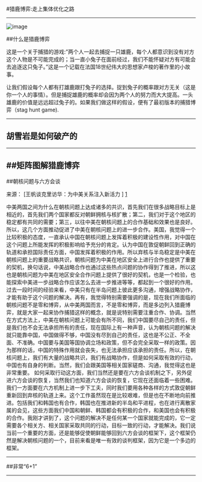 #猎鹿博弈:走上集体优化之路

---
![image](http://qtestbucket.qiniudn.com/F81007CD99D519F7A0DE934F3D4AB775_B500_900_500_311.PNG.jpeg)

##什么是猎鹿博弈

这是一个关于捕猎的游戏:”两个人一起去捕捉一只雄鹿，每个人都意识到没有对方这个人物是不可能完成的；当一直小兔子在面前经过，我们不能怀疑对方有可能会去追逐这只兔子。”这是一个记载在法国18世纪伟大的思想家卢梭的著作里的小故事。

让我们假设每个人都有打雄鹿跟打兔子的选择。捉到兔子的概率跟对方无关（这是你一个人的事情）。但是捕捉雄鹿的概率却会因为两个人的努力而大大提高。一头雄鹿的价值是远远超过兔子的。如果我们做这样的假设，便有了最初版本的捕猎博弈（stag hunt game).

---
## 胡雪岩是如何破产的
---
##矩阵图解猎鹿博弈
---
##朝核问题与六方会谈

来源： [王帆谈克里访华：为中美关系注入新活力 ] [1] 

中美两国之间为什么在朝核问题上达成诸多的共识，首先我们在很多战略目标上是相近的，首先我们两个国家都反对朝鲜拥核与核扩散；第二，我们对于这个地区的稳定都有共同的需要；第三，以往中美在朝核问题上的合作基础和效果也是良好。所以，这几个方面推动促进了中美在朝核问题上的进一步合作。美国，我觉得一个比较积极的态度，一直承认中国在朝核问题上发挥着积极的建设性作用，对中国在这个问题上所能发挥的积极影响给予充分的肯定。认为中国在敦促朝鲜回到正确的轨道和承担国际责任方面，中国发挥着积极的作用。所以弃核与半岛稳定是中美在朝核问题上的重要战略共识，朝核问题为中美在地区安全上进行合作也提供了重要的契机，换句话说，中美战略合作也通过这些热点问题的协作得到了推进，所以这也是朝核问题为中美在地区安全合作问题上提供了很好的契机，也是一个检验，也能探索中美进一步战略合作应该怎么去进一步推进等等，都起到一个很好的作用。
过去一段时间的经验来看，中美只有在半岛问题上彼此更多沟通，增强战略协作，才能有助于这个问题的解决。再有，我觉得特别需要强调的是，现在我们所面临的朝核问题不是零和博弈，从中美两国而言，不是零和博弈，而是多边列入猎鹿博弈，就是大家一起来协作捕猎这样的概念，就是说特别需要注重合作、协调。当然在方式方法上，中美在朝核问题上可能会有所不同，我们中国要尽自己的责任，但是我们也不会无法承担所有的责任，现在国际上有一种声音，认为朝核问题的解决就只能靠中国，中国做得不够，中国没有尽到自己的责任，这也是不公正、不全面、不准确。中国要与美国等国协调立场和政策，但不会完全采取一样的政策。因为那样的话，中国的特殊作用就会丧失，也无法承担应该承担的责任。所以，在朝核问题上，我们有大量的战略共识，我们有战略协作，但是如何采取有效的行动，中国也有自身的判断。当然，我们会跟美国等相关国家磋商、沟通，我觉得这也是非常重要。
 如何采取行动这方面，我们当然还是要在六方会谈机制之下，另外促进六方会谈的恢复，当然我们也知道六方会谈的恢复，它现在还面临着一些困难。我们一方面要在六方机制上进一步下工夫，同时我们要用各种各样的方式敦促朝鲜重新回到弃核的轨道上来。这个工作虽然现在是比较艰难，但是也在不断地向前推进。包括我们和韩国也有合作，韩国也在推进新的半岛和平进程，也在进行离散家属的会见，这些方面我们中国和朝鲜、韩国都会有积极的合作，和美国也会有积极的合作。我刚才讲到了，这个问题的解决不是任何某一个国家就能完成的，它一定需要各个相关方、相关国家采取共同的行动，目标一致的行动，才能解决。我们说当前一个重要的方面，还是能够促使朝鲜能够回到六方会谈的框架下，这个框架仍然是解决朝核问题的一个，目前来看是唯一有效的谈判框架，因为它是一个多边的框架。

---
##非常“6+1”

---

[1]: http://live.people.com.cn/bbs/note.php?id=57140214152000_ctdzb_062  "王帆谈克里访华：为中美关系注入新活力 "